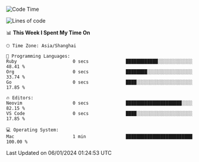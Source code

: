 <!--START_SECTION:waka-->
![Code Time](http://img.shields.io/badge/Code%20Time-1%2C767%20hrs%2053%20mins-blue)

![Lines of code](https://img.shields.io/badge/From%20Hello%20World%20I%27ve%20Written-287.3%20thousand%20lines%20of%20code-blue)

📊 **This Week I Spent My Time On** 

```text
🕑︎ Time Zone: Asia/Shanghai

💬 Programming Languages: 
Ruby                     0 secs              ████████████░░░░░░░░░░░░░   48.41 % 
Org                      0 secs              ████████░░░░░░░░░░░░░░░░░   33.74 % 
Go                       0 secs              ████░░░░░░░░░░░░░░░░░░░░░   17.85 % 

🔥 Editors: 
Neovim                   0 secs              █████████████████████░░░░   82.15 % 
VS Code                  0 secs              ████░░░░░░░░░░░░░░░░░░░░░   17.85 % 

💻 Operating System: 
Mac                      1 min               █████████████████████████   100.00 % 
```


 Last Updated on 06/01/2024 01:24:53 UTC
<!--END_SECTION:waka-->
